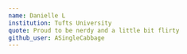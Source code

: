 ```yaml
---
name: Danielle L
institution: Tufts University
quote: Proud to be nerdy and a little bit flirty
github_user: ASingleCabbage
---
```

